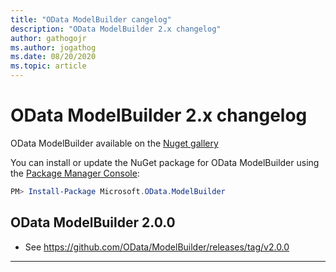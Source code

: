 ```yaml
---
title: "OData ModelBuilder cangelog"
description: "OData ModelBuilder 2.x changelog"
author: gathogojr
ms.author: jogathog
ms.date: 08/20/2020
ms.topic: article
---
```


# OData ModelBuilder 2.x changelog

OData ModelBuilder available on the [Nuget gallery](https://www.nuget.org/packages/Microsoft.OData.ModelBuilder)

You can install or update the NuGet package for OData ModelBuilder using the [Package Manager Console](https://docs.nuget.org/docs/start-here/using-the-package-manager-console):

```PowerShell
PM> Install-Package Microsoft.OData.ModelBuilder
```

## OData ModelBuilder 2.0.0

* See https://github.com/OData/ModelBuilder/releases/tag/v2.0.0

---
